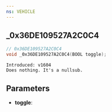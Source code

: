 ```yaml
---
ns: VEHICLE
---
```

## _0x36DE109527A2C0C4

```c
// 0x36DE109527A2C0C4
void _0x36DE109527A2C0C4(BOOL toggle);
```

```
Introduced: v1604
Does nothing. It's a nullsub.
```

## Parameters
* **toggle**:

